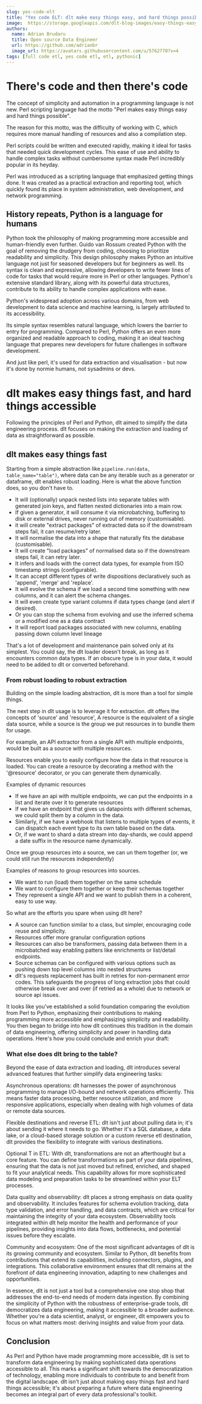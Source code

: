 ```yaml
---
slug: yes-code-elt
title: "Yes code ELT: dlt make easy things easy, and hard things possible"
image:  https://storage.googleapis.com/dlt-blog-images/easy-things-easy.png
authors:
  name: Adrian Brudaru
  title: Open source Data Engineer
  url: https://github.com/adrianbr
  image_url: https://avatars.githubusercontent.com/u/5762770?v=4
tags: [full code etl, yes code etl, etl, pythonic]
---
```


# There's code and then there's code

The concept of simplicity and automation in a programming language is not new.
Perl scripting language had the motto "Perl makes easy things easy and hard things possible".

The reason for this motto, was the difficulty of working with C, which requires more manual
handling of resources and also a compilation step.

Perl scripts could be written and executed rapidly, making it ideal for tasks that needed
quick development cycles. This ease of use and ability to handle complex tasks without
cumbersome syntax made Perl incredibly popular in its heyday.

Perl was introduced as a scripting language that emphasized getting things done.
It was created as a practical extraction and reporting tool, which quickly found
its place in system administration, web development, and network programming.

## History repeats, Python is a language for humans

Python took the philosophy of making programming more accessible and human-friendly even further.
Guido van Rossum created Python with the goal of removing the drudgery from coding, choosing to
prioritize readability and simplicity. This design philosophy makes Python an intuitive language
not just for seasoned developers but for beginners as well. Its syntax is clean and expressive,
allowing developers to write fewer lines of code for tasks that would require more in Perl or other languages.
Python's extensive standard library, along with its powerful data structures, contribute to its
ability to handle complex applications with ease.

Python's widespread adoption across various domains, from web development to data science and machine
learning, is largely attributed to its accessibility.

Its simple syntax resembles natural language, which lowers the barrier to entry for programming.
Compared to Perl, Python offers an even more organized and readable approach to coding,
making it an ideal teaching language that prepares new developers for future challenges in software development.

And just like perl, it's used for data extraction and visualisation - but now it's done by normie humans,
not sysadmins or devs.

# dlt makes easy things fast, and hard things accessible

Following the principles of Perl and Python, dlt aimed to simplify the data engineering process.
dlt focuses on making the extraction and loading of data as straightforward as possible.

## dlt makes easy things fast

Starting from a simple abstraction like `pipeline.run(data, table_name="table")`,
where data can be any iterable such as a generator or dataframe, dlt enables robust loading.
Here is what the above function does, so you don't have to.
- It will (optionally) unpack nested lists into separate tables with generated join keys, and flatten nested dictionaries into a main row.
- If given a generator, it will consume it via microbatching, buffering to disk or external drives, never running out of memory (customisable).
- it will create "extract packages" of extracted data so if the downstream steps fail, it can resume/retry later.
- It will normalise the data into a shape that naturally fits the database (customisable).
- It will create "load packages" of normalised data so if the downstream steps fail, it can retry later.
- It infers and loads with the correct data types, for example from ISO timestamp strings (configurable).
- It can accept different types of write dispositions declaratively such as 'append', 'merge' and 'replace'.
- It will evolve the schema if we load a second time something with new columns, and it can alert the schema changes.
- It will even create type variant columns if data types change (and alert if desired).
- Or you can stop the schema from evolving and use the inferred schema or a modified one as a data contract
- It will report load packages associated with new columns, enabling passing down column level lineage

That's a lot of development and maintenance pain solved only at its simplest. You could say, the dlt loader doesn't break, as long as it encounters common data types.
If an obscure type is in your data, it would need to be added to dlt or converted beforehand.

### From robust loading to robust extraction

Building on the simple loading abstraction, dlt is more than a tool for simple things.

The next step in dlt usage is to leverage it for extraction. dlt offers the concepts of 'source' and 'resource',
A resource is the equivalent of a single data source, while a source is the group we put resources in to bundle them for usage.

For example, an API extractor from a single API with multiple endpoints, would be built as a source with multiple resources.

Resources enable you to easily configure how the data in that resource is loaded. You can create a resource by
decorating a method with the '@resource' decorator, or you can generate them dynamically.

Examples of dynamic resources
- If we have an api with multiple endpoints, we can put the endpoints in a list and iterate over it to generate resources
- If we have an endpoint that gives us datapoints with different schemas, we could split them by a column in the data.
- Similarly, if we have a webhook that listens to multiple types of events, it can dispatch each event type to its own table based on the data.
- Or, if we want to shard a data stream into day-shards, we could append a date suffix in the resource name dynamically.

Once we group resources into a source, we can un them together (or, we could still run the resources independently)

Examples of reasons to group resources into sources.
- We want to run (load) them together on the same schedule
- We want to configure them together or keep their schemas together
- They represent a single API and we want to publish them in a coherent, easy to use way.

So what are the efforts you spare when using dlt here?
- A source can function similar to a class, but simpler, encouraging code reuse and simplicity.
- Resources offer more granular configuration options
- Resources can also be transformers, passing data between them in a microbatched way enabling patters like enrichments or list/detail endpoints.
- Source schemas can be configured with various options such as pushing down top level columns into nested structures
- dlt's requests replacement has built in retries for non-permanent error codes. This safeguards the progress of long extraction jobs that could otherwise break over and over (if retried as a whole) due to network or source api issues.

It looks like you've established a solid foundation comparing the evolution from Perl to Python, emphasizing their contributions to making programming more accessible and emphasizing simplicity and readability. You then began to bridge into how dlt continues this tradition in the domain of data engineering, offering simplicity and power in handling data operations. Here's how you could conclude and enrich your draft:

### What else does dlt bring to the table?

Beyond the ease of data extraction and loading, dlt introduces several advanced features that further simplify data engineering tasks:

Asynchronous operations: dlt harnesses the power of asynchronous programming to manage I/O-bound and network operations efficiently. This means faster data processing, better resource utilization, and more responsive applications, especially when dealing with high volumes of data or remote data sources.

Flexible destinations and reverse ETL: dlt isn't just about pulling data in; it's about sending it where it needs to go. Whether it's a SQL database, a data lake, or a cloud-based storage solution or a custom reverse etl destination, dlt provides the flexibility to integrate with various destinations.

Optional T in ETL: With dlt, transformations are not an afterthought but a core feature. You can define transformations as part of your data pipelines, ensuring that the data is not just moved but refined, enriched, and shaped to fit your analytical needs. This capability allows for more sophisticated data modeling and preparation tasks to be streamlined within your ELT processes.

Data quality and observability: dlt places a strong emphasis on data quality and observability. It includes features for schema evolution tracking, data type validation, and error handling, and data contracts, which are critical for maintaining the integrity of your data ecosystem. Observability tools integrated within dlt help monitor the health and performance of your pipelines, providing insights into data flows, bottlenecks, and potential issues before they escalate.

Community and ecosystem: One of the most significant advantages of dlt is its growing community and ecosystem. Similar to Python, dlt benefits from contributions that extend its capabilities, including connectors, plugins, and integrations. This collaborative environment ensures that dlt remains at the forefront of data engineering innovation, adapting to new challenges and opportunities.

In essence, dlt is not just a tool but a comprehensive one stop shop that addresses the end-to-end needs of modern data ingestion. By combining the simplicity of Python with the robustness of enterprise-grade tools, dlt democratizes data engineering, making it accessible to a broader audience. Whether you're a data scientist, analyst, or engineer, dlt empowers you to focus on what matters most: deriving insights and value from your data.

## Conclusion

As Perl and Python have made programming more accessible, dlt is set to transform data engineering by making sophisticated data operations accessible to all. This marks a significant shift towards the democratization of technology, enabling more individuals to contribute to and benefit from the digital landscape. dlt isn't just about making easy things fast and hard things accessible; it's about preparing a future where data engineering becomes an integral part of every data professional's toolkit.